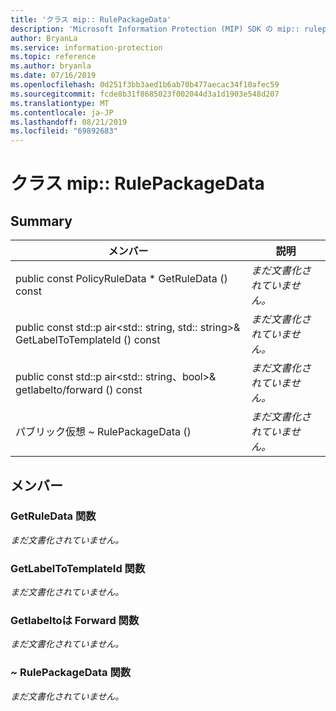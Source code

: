 ```yaml
---
title: 'クラス mip:: RulePackageData'
description: 'Microsoft Information Protection (MIP) SDK の mip:: rulepackagedata クラスについて説明します。'
author: BryanLa
ms.service: information-protection
ms.topic: reference
ms.author: bryanla
ms.date: 07/16/2019
ms.openlocfilehash: 0d251f3bb3aed1b6ab70b477aecac34f10afec59
ms.sourcegitcommit: fcde8b31f8685023f002044d3a1d1903e548d207
ms.translationtype: MT
ms.contentlocale: ja-JP
ms.lasthandoff: 08/21/2019
ms.locfileid: "69892683"
---
```

# <a name="class-miprulepackagedata"></a>クラス mip:: RulePackageData 
  
## <a name="summary"></a>Summary
 メンバー                        | 説明                                
--------------------------------|---------------------------------------------
public const PolicyRuleData * GetRuleData () const  | _まだ文書化されていません。_
public const std::p air\<std:: string, std:: string\>& GetLabelToTemplateId () const  | _まだ文書化されていません。_
public const std::p air\<std:: string、bool\>& getlabelto/forward () const  | _まだ文書化されていません。_
パブリック仮想 ~ RulePackageData ()  | _まだ文書化されていません。_
  
## <a name="members"></a>メンバー
  
### <a name="getruledata-function"></a>GetRuleData 関数
_まだ文書化されていません。_

  
### <a name="getlabeltotemplateid-function"></a>GetLabelToTemplateId 関数
_まだ文書化されていません。_

  
### <a name="getlabeltodonotforward-function"></a>Getlabeltoは Forward 関数
_まだ文書化されていません。_

  
### <a name="rulepackagedata-function"></a>~ RulePackageData 関数
_まだ文書化されていません。_
